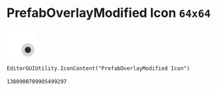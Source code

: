 # PrefabOverlayModified Icon `64x64`
<img src="/img/PrefabOverlayModified%20Icon.png" width=64 height=64>

``` CSharp
EditorGUIUtility.IconContent("PrefabOverlayModified Icon")
```
```
1380900709905499297
```
